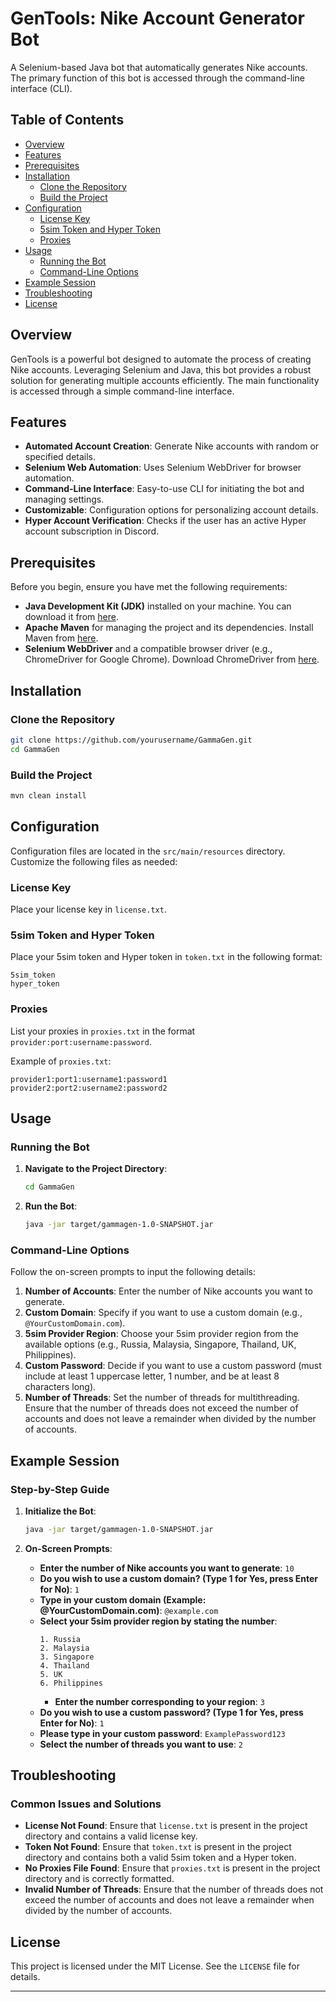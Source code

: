# GenTools: Nike Account Generator Bot

A Selenium-based Java bot that automatically generates Nike accounts. The primary function of this bot is accessed through the command-line interface (CLI).

## Table of Contents

- [Overview](#overview)
- [Features](#features)
- [Prerequisites](#prerequisites)
- [Installation](#installation)
  - [Clone the Repository](#clone-the-repository)
  - [Build the Project](#build-the-project)
- [Configuration](#configuration)
  - [License Key](#license-key)
  - [5sim Token and Hyper Token](#5sim-token-and-hyper-token)
  - [Proxies](#proxies)
- [Usage](#usage)
  - [Running the Bot](#running-the-bot)
  - [Command-Line Options](#command-line-options)
- [Example Session](#example-session)
- [Troubleshooting](#troubleshooting)
- [License](#license)

## Overview

GenTools is a powerful bot designed to automate the process of creating Nike accounts. Leveraging Selenium and Java, this bot provides a robust solution for generating multiple accounts efficiently. The main functionality is accessed through a simple command-line interface.

## Features

- **Automated Account Creation**: Generate Nike accounts with random or specified details.
- **Selenium Web Automation**: Uses Selenium WebDriver for browser automation.
- **Command-Line Interface**: Easy-to-use CLI for initiating the bot and managing settings.
- **Customizable**: Configuration options for personalizing account details.
- **Hyper Account Verification**: Checks if the user has an active Hyper account subscription in Discord.

## Prerequisites

Before you begin, ensure you have met the following requirements:

- **Java Development Kit (JDK)** installed on your machine. You can download it from [here](https://www.oracle.com/java/technologies/javase-jdk11-downloads.html).
- **Apache Maven** for managing the project and its dependencies. Install Maven from [here](https://maven.apache.org/install.html).
- **Selenium WebDriver** and a compatible browser driver (e.g., ChromeDriver for Google Chrome). Download ChromeDriver from [here](https://sites.google.com/a/chromium.org/chromedriver/downloads).

## Installation

### Clone the Repository

```bash
git clone https://github.com/yourusername/GammaGen.git
cd GammaGen
```

### Build the Project

```bash
mvn clean install
```

## Configuration

Configuration files are located in the `src/main/resources` directory. Customize the following files as needed:

### License Key

Place your license key in `license.txt`.

### 5sim Token and Hyper Token

Place your 5sim token and Hyper token in `token.txt` in the following format:

```
5sim_token
hyper_token
```

### Proxies

List your proxies in `proxies.txt` in the format `provider:port:username:password`.

Example of `proxies.txt`:
```
provider1:port1:username1:password1
provider2:port2:username2:password2
```

## Usage

### Running the Bot

1. **Navigate to the Project Directory**:
    ```bash
    cd GammaGen
    ```

2. **Run the Bot**:
    ```bash
    java -jar target/gammagen-1.0-SNAPSHOT.jar
    ```

### Command-Line Options

Follow the on-screen prompts to input the following details:

1. **Number of Accounts**: Enter the number of Nike accounts you want to generate.
2. **Custom Domain**: Specify if you want to use a custom domain (e.g., `@YourCustomDomain.com`).
3. **5sim Provider Region**: Choose your 5sim provider region from the available options (e.g., Russia, Malaysia, Singapore, Thailand, UK, Philippines).
4. **Custom Password**: Decide if you want to use a custom password (must include at least 1 uppercase letter, 1 number, and be at least 8 characters long).
5. **Number of Threads**: Set the number of threads for multithreading. Ensure that the number of threads does not exceed the number of accounts and does not leave a remainder when divided by the number of accounts.

## Example Session

### Step-by-Step Guide

1. **Initialize the Bot**:
    ```bash
    java -jar target/gammagen-1.0-SNAPSHOT.jar
    ```

2. **On-Screen Prompts**:
    - **Enter the number of Nike accounts you want to generate**: `10`
    - **Do you wish to use a custom domain? (Type 1 for Yes, press Enter for No)**: `1`
    - **Type in your custom domain (Example: @YourCustomDomain.com)**: `@example.com`
    - **Select your 5sim provider region by stating the number**:
        ```
        1. Russia
        2. Malaysia
        3. Singapore
        4. Thailand
        5. UK
        6. Philippines
        ```
      - **Enter the number corresponding to your region**: `3`
    - **Do you wish to use a custom password? (Type 1 for Yes, press Enter for No)**: `1`
    - **Please type in your custom password**: `ExamplePassword123`
    - **Select the number of threads you want to use**: `2`

## Troubleshooting

### Common Issues and Solutions

- **License Not Found**: Ensure that `license.txt` is present in the project directory and contains a valid license key.
- **Token Not Found**: Ensure that `token.txt` is present in the project directory and contains both a valid 5sim token and a Hyper token.
- **No Proxies File Found**: Ensure that `proxies.txt` is present in the project directory and is correctly formatted.
- **Invalid Number of Threads**: Ensure that the number of threads does not exceed the number of accounts and does not leave a remainder when divided by the number of accounts.

## License

This project is licensed under the MIT License. See the `LICENSE` file for details.

---

